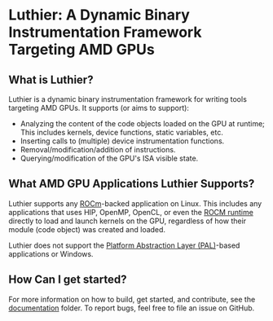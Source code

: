 # Luthier: A Dynamic Binary Instrumentation Framework Targeting AMD GPUs

## What is Luthier?
Luthier is a dynamic binary instrumentation framework for writing tools targeting AMD GPUs.
It supports (or aims to support):

- Analyzing the content of the code objects loaded on the GPU at runtime; This includes kernels, device functions,
  static variables, etc.
- Inserting calls to (multiple) device instrumentation functions.
- Removal/modification/addition of instructions.
- Querying/modification of the GPU's ISA visible state.

## What AMD GPU Applications Luthier Supports?

Luthier supports any [ROCm](https://www.amd.com/en/products/software/rocm.html)-backed application on Linux.
This includes any applications that uses HIP, OpenMP, OpenCL, or even the 
[ROCM runtime](https://github.com/RadeonOpenCompute/ROCR-Runtime/) directly to load and launch kernels on the GPU,
regardless of how their module (code object) was created and loaded.

Luthier does not support the [Platform Abstraction Layer (PAL)](https://github.com/GPUOpen-Drivers/pal)-based 
applications or Windows.

## How Can I get started?

For more information on how to build, get started, and contribute, see the [documentation](docs) folder.
To report bugs, feel free to file an issue on GitHub. 

